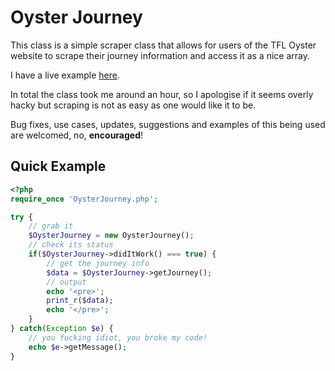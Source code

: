 Oyster Journey
==============

This class is a simple scraper class that allows for users of the TFL Oyster website to scrape their journey information and access it as a nice array.

I have a live example [here](http://ollieread.com/labs/oyster-journey/).

In total the class took me around an hour, so I apologise if it seems overly hacky but scraping is not as easy as one would like it to be.

Bug fixes, use cases, updates, suggestions and examples of this being used are welcomed, no, **encouraged**!

## Quick Example ##

```php
<?php
require_once 'OysterJourney.php';

try {
    // grab it
    $OysterJourney = new OysterJourney();
    // check its status
    if($OysterJourney->didItWork() === true) {
        // get the journey info
        $data = $OysterJourney->getJourney();
        // output
        echo '<pre>';
        print_r($data);
        echo '</pre>';
    }
} catch(Exception $e) {
    // you fucking idiot, you broke my code!
    echo $e->getMessage();
}
```
